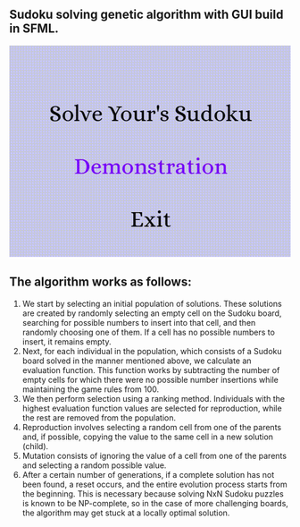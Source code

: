 ## Sudoku solving genetic algorithm with GUI build in SFML.
![](https://github.com/01Cramer/sudoku-genetic-algorithm/blob/main/sudoku.gif)

## The algorithm works as follows:
1. We start by selecting an initial population of solutions. These solutions are created by randomly selecting an empty cell on the Sudoku board, searching for possible numbers to insert into that cell, and then randomly choosing one of them. If a cell has no possible numbers to insert, it remains empty.
2. Next, for each individual in the population, which consists of a Sudoku board solved in the manner mentioned above, we calculate an evaluation function. This function works by subtracting the number of empty cells for which there were no possible number insertions while maintaining the game rules from 100.
3. We then perform selection using a ranking method. Individuals with the highest evaluation function values are selected for reproduction, while the rest are removed from the population.
4. Reproduction involves selecting a random cell from one of the parents and, if possible, copying the value to the same cell in a new solution (child).
5. Mutation consists of ignoring the value of a cell from one of the parents and selecting a random possible value.
6. After a certain number of generations, if a complete solution has not been found, a reset occurs, and the entire evolution process starts from the beginning. This is necessary because solving NxN Sudoku puzzles is known to be NP-complete, so in the case of more challenging boards, the algorithm may get stuck at a locally optimal solution.


